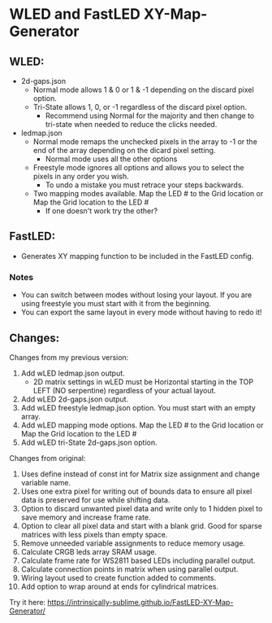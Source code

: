 # WLED and FastLED XY-Map-Generator

## WLED:
* 2d-gaps.json 
  * Normal mode allows 1 & 0 or 1 & -1 depending on the discard pixel option.
  * Tri-State allows 1, 0, or -1 regardless of the discard pixel option.
    * Recommend using Normal for the majority and then change to tri-state when needed to reduce the clicks needed.
* ledmap.json
  * Normal mode remaps the unchecked pixels in the array to -1 or the end of the array depending on the dicard pixel setting.
    * Normal mode uses all the other options
  * Freestyle mode ignores all options and allows you to select the pixels in any order you wish.
    * To undo a mistake you must retrace your steps backwards.
  * Two mapping modes available. Map the LED # to the Grid location or Map the Grid location to the LED #
    * If one doesn't work try the other?

## FastLED:
* Generates XY mapping function to be included in the FastLED config.

### Notes
* You can switch between modes without losing your layout. If you are using freestyle you must start with it from the beginning.
* You can export the same layout in every mode without having to redo it!

## Changes:
Changes from my previous version:
1) Add wLED ledmap.json output.
   * 2D matrix settings in wLED must be Horizontal starting in the TOP LEFT (NO serpentine) regardless of your actual layout.
2) Add wLED 2d-gaps.json output.
3) Add wLED freestyle ledmap.json option. You must start with an empty array.
4) Add wLED mapping mode options. Map the LED # to the Grid location or Map the Grid location to the LED #
5) Add wLED tri-State 2d-gaps.json option.

Changes from original:
1) Uses define instead of const int for Matrix size assignment and change variable name.
2) Uses one extra pixel for writing out of bounds data to ensure all pixel data is preserved for use while shifting data.
3) Option to discard unwanted pixel data and write only to 1 hidden pixel to save memory and increase frame rate.
4) Option to clear all pixel data and start with a blank grid. Good for sparse matrices with less pixels than empty space.
5) Remove unneeded variable assignments to reduce memory usage.
6) Calculate CRGB leds array SRAM usage.
7) Calculate frame rate for WS2811 based LEDs including parallel output.
8) Calculate connection points in matrix when using parallel output.
9) Wiring layout used to create function added to comments.
10) Add option to wrap around at ends for cylindrical matrices.

Try it here: https://intrinsically-sublime.github.io/FastLED-XY-Map-Generator/
